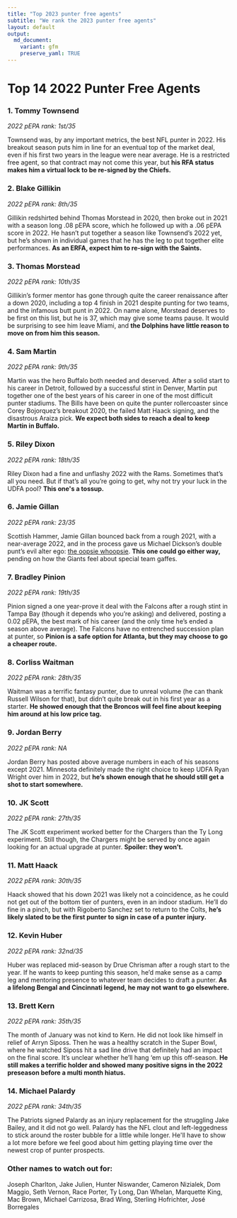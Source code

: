 ```yaml
---
title: "Top 2023 punter free agents"
subtitle: "We rank the 2023 punter free agents"
layout: default
output:
  md_document:
    variant: gfm
    preserve_yaml: TRUE
---
```

# Top 14 2022 Punter Free Agents

### 1. Tommy Townsend

*2022 pEPA rank: 1st/35*

Townsend was, by any important metrics, the best NFL punter in 2022. His breakout season puts him in line for an eventual top of the market deal, even if his first two years in the league were near average. He is a restricted free agent, so that contract may not come this year, but **his RFA status makes him a virtual lock to be re-signed by the Chiefs.**

### 2. Blake Gillikin

*2022 pEPA rank: 8th/35*

Gillikin redshirted behind Thomas Morstead in 2020, then broke out in 2021 with a season long .08 pEPA score, which he followed up with a .06 pEPA score in 2022. He hasn’t put together a season like Townsend’s 2022 yet, but he’s shown in individual games that he has the leg to put together elite performances. **As an ERFA, expect him to re-sign with the Saints.**

### 3. Thomas Morstead 

*2022 pEPA rank: 10th/35*

Gillikin’s former mentor has gone through quite the career renaissance after a down 2020, including a top 4 finish in 2021 despite punting for two teams, and the infamous butt punt in 2022. On name alone, Morstead deserves to be first on this list, but he is 37, which may give some teams pause. It would be surprising to see him leave Miami, and **the Dolphins have little reason to move on from him this season.**

### 4. Sam Martin 

*2022 pEPA rank: 9th/35*

Martin was the hero Buffalo both needed and deserved. After a solid start to his career in Detroit, followed by a successful stint in Denver, Martin put together one of the best years of his career in one of the most difficult punter stadiums. The Bills have been on quite the punter rollercoaster since Corey Bojorquez’s breakout 2020, the failed Matt Haack signing, and the disastrous Araiza pick. **We expect both sides to reach a deal to keep Martin in Buffalo.**

### 5. Riley Dixon 

*2022 pEPA rank: 18th/35*

Riley Dixon had a fine and unflashy 2022 with the Rams. Sometimes that’s all you need. But if that’s all you’re going to get, why not try your luck in the UDFA pool? **This one's a tossup.**

### 6. Jamie Gillan 

*2022 pEPA rank: 23/35*

Scottish Hammer, Jamie Gillan bounced back from a rough 2021, with a near-average 2022, and in the process gave us Michael Dickson’s double punt’s evil alter ego: [the oopsie whoopsie](https://www.youtube.com/watch?v=2GUJTfB5UI0). **This one could go either way,** pending on how the Giants feel about special team gaffes.

### 7. Bradley Pinion 

*2022 pEPA rank: 19th/35*

Pinion signed a one year-prove it deal with the Falcons after a rough stint in Tampa Bay (though it depends who you’re asking) and delivered, posting a 0.02 pEPA, the best mark of his career (and the only time he’s ended a season above average). The Falcons have no entrenched succession plan at punter, so **Pinion is a safe option for Atlanta, but they may choose to go a cheaper route.**

### 8. Corliss Waitman 

*2022 pEPA rank: 28th/35*

Waitman was a terrific fantasy punter, due to unreal volume (he can thank Russell Wilson for that), but didn’t quite break out in his first year as a starter. **He showed enough that the Broncos will feel fine about keeping him around at his low price tag.**

### 9. Jordan Berry 

*2022 pEPA rank: NA*

Jordan Berry has posted above average numbers in each of his seasons except 2021. Minnesota definitely made the right choice to keep UDFA Ryan Wright over him in 2022, but **he’s shown enough that he should still get a shot to start somewhere.**

### 10. JK Scott 

*2022 pEPA rank: 27th/35*

The JK Scott experiment worked better for the Chargers than the Ty Long experiment. Still though, the Chargers might be served by once again looking for an actual upgrade at punter. **Spoiler: they won’t.**

### 11. Matt Haack

*2022 pEPA rank: 30th/35*

Haack showed that his down 2021 was likely not a coincidence, as he could not get out of the bottom tier of punters, even in an indoor stadium. He’ll do fine in a pinch, but with Rigoberto Sanchez set to return to the Colts, **he’s likely slated to be the first punter to sign in case of a punter injury.** 

### 12. Kevin Huber 

*2022 pEPA rank: 32nd/35*

Huber was replaced mid-season by Drue Chrisman after a rough start to the year. If he wants to keep punting this season, he’d make sense as a camp leg and mentoring presence to whatever team decides to draft a punter. **As a lifelong Bengal and Cincinnati legend, he may not want to go elsewhere.**

### 13. Brett Kern 

*2022 pEPA rank: 35th/35*

The month of January was not kind to Kern. He did not look like himself in relief of Arryn Siposs. Then he was a healthy scratch in the Super Bowl, where he watched Siposs hit a sad line drive that definitely had an impact on the final score. It’s unclear whether he’ll hang ‘em up this off-season. **He still makes a terrific holder and showed many positive signs in the 2022 preseason before a multi month hiatus.**

### 14. Michael Palardy

*2022 pEPA rank: 34th/35*

The Patriots signed Palardy as an injury replacement for the struggling Jake Bailey, and it did not go well. Palardy has the NFL clout and left-leggedness to stick around the roster bubble for a little while longer. He'll have to show a lot more before we feel good about him getting playing time over the newest crop of punter prospects.

### Other names to watch out for:

Joseph Charlton, Jake Julien, Hunter Niswander, Cameron Nizialek, Dom Maggio, Seth Vernon, Race Porter, Ty Long, Dan Whelan, Marquette King, Mac Brown, Michael Carrizosa, Brad Wing, Sterling Hofrichter, José Borregales
